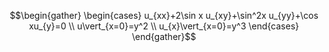 ﻿
$$\begin{gather} \begin{cases} u_{xx}+2\sin x u_{xy}+\sin^2x u_{yy}+\cos xu_{y}=0  \\  u\vert_{x=0}=y^2  \\  u_{x}\vert_{x=0}=y^3 \end{cases} \end{gather}$$
